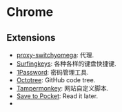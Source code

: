 # Chrome
## Extensions
* [proxy-switchyomega](https://chrome.google.com/webstore/detail/proxy-switchyomega/padekgcemlokbadohgkifijomclgjgif): 代理.
* [Surfingkeys](https://chrome.google.com/webstore/detail/surfingkeys/gfbliohnnapiefjpjlpjnehglfpaknnc): 各种各样的键盘快捷键.
* [1Password](https://chrome.google.com/webstore/detail/1password-extension-deskt/aomjjhallfgjeglblehebfpbcfeobpgk): 密码管理工具.
* [Octotree](https://chrome.google.com/webstore/detail/octotree-github-code-tree/bkhaagjahfmjljalopjnoealnfndnagc/): GitHub code tree.
* [Tampermonkey](https://chrome.google.com/webstore/detail/tampermonkey/dhdgffkkebhmkfjojejmpbldmpobfkfo/): 网站自定义脚本.
* [Save to Pocket](https://chrome.google.com/webstore/detail/save-to-pocket/niloccemoadcdkdjlinkgdfekeahmflj): Read it later.
* 